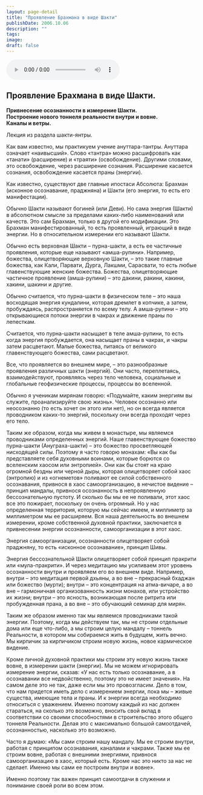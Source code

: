 ```yaml
---
layout: page-detail
title: "Проявление Брахмана в виде Шакти"
publishDate: 2006.10.06
description: ""
tags:
image:
draft: false
---
```


<audio title="2006.10.06 - Проявление Брахмана в виде Шакти.mp3" src="https://filer-api.advayta.org/v1.0/public/files/73555" controls=""></audio>

## **Проявление Брахмана в виде Шакти.**  
**Привнесение осознанности в измерение Шакти.**  
**Построение нового тоннеля реальности внутри и вовне.**  
**Каналы и ветры.**

  
 Лекция из раздела шакти-янтры.

 Как вам известно, мы практикуем учение ануттара-тантры. Ануттара означает «наивысший». Слово «тантра» можно расшифровать как «танати» (расширение) и «траяти» (освобождение). Другими словами, это освобождение, через расширение сознания. Расширение касается сознания, освобождение касается праны (энергии).

 Как известно, существуют две главные ипостаси Абсолюта: Брахман (иcконное осознавание, праджняна) и Шакти (его энергия, то есть его манифестации).

 Обычно Шакти называют богиней (или Деви). Но сама энергия (Шакти) в абсолютном смысле за пределами каких-либо наименований или качеств. Это сам Брахман, только в другой его модификации. Это Брахман манифестированный, то есть проявленный, играющий в виде энергии. Но в относительном измерении его называют Шакти.

 Обычно есть верховная Шакти – пурна-шакти, а есть ее частичные проявления, которые еще называют «амша-рупини». Например, божества, олицетворяющие верховную Шакти, – это такие главные божества, как Кали, Парвати, Дурга, Лакшми, Сарасвати, то есть любые главенствующие женские божества. Божества, олицетворяющие частичное проявление (амша-рупини) – это дакини, ракини, какини, хакини, шакини и другие.

 Обычно считается, что пурна-шакти в физическом теле – это наша восходящая энергия кундалини, которая дремлет в копчике, а затем, пробуждаясь, распространяется по всему телу. А амша-рупини – это открывающиеся потоки энергии в чакрах и движение праны по лепесткам.

 Считается, что пурна-шакти насыщает в теле амша-рупини, то есть когда энергия пробуждается, она насыщает праны в чакрах, и чакры затем расцветают. Малые божества, питаясь от великого главенствующего божества, сами расцветают.

 Все, что проявляется во внешнем мире, – это разнообразные проявления различных шакти (энергий). Они часто, переплетаясь, взаимодействуют, проявляясь через тело человека, социальные и глобальные геофизические процессы, процессы во вселенной.

 Обычно я ученикам мирянам говорю: «Подумайте, каким энергиям вы служите, проанализируйте свою жизнь». Человек осознанно или неосознанно (то есть хочет он этого или нет), но он всегда является проводником каких-то энергий, поскольку они всегда проходят через его тело.

 Таким же образом, когда мы живем в монастыре, мы являемся проводниками определенных энергий. Наше главенствующее божество пурна-шакти (Ануграха-шакти) – это божество просветляющей нисходящей силы. Поэтому я часто говорю монахам: «Вы как бы представляете себя духовными воинами, которые борются со вселенским хаосом или энтропией». Они как бы стоят на краю огромной бездны или черной дыры, которая олицетворяет собой хаос (энтропию) и из «огнеметов» поливают ее силой собственного осознавания, привнося в хаос самоорганизацию, в нечистое видение – принцип мандалы, привнося осознанность в непроявленную бессознательную пустоту. И сколько бы мы ее не поливали, этот хаос все это пожирает, поскольку он очень огромный. Но у нас определенная территория, которую мы сейчас имеем, и миллиметр за миллиметром мы ее расширяем. Вся наша деятельность во внешнем измерении, кроме собственной духовной практики, заключается в привнесении энергии осознанности, самоорганизации в этот хаос.

 Энергия самоорганизации, осознанности олицетворяет собой праджняну, то есть «исконное осознавание», принцип Шивы.

 Энергия бессознательной Шакти олицетворяет собой принцип пракрити или «мула-пракрити». И через медитацию мы усиливаем этот уровень осознанности внутри и проявляем его во внешнем виде. Например, внутри – это медитация первой дхьяны, а во вне – прекрасный бхаджан или божество (мурти); внутри – это концентрация на атма-вичаре, а во вне – гармоничная организованность жизни монахов, или устройство их жизни; внутри – это ясность, возникающая после ритрита или пробужденная прана, а во вне – это обучающий семинар для мирян.

 Таким же образом именно так мы являемся проводниками такой энергии. Поэтому, когда мы действуем так, мы не строим отдельные дома или еще что-либо, а мы строим целую мандалу – тоннель Реальности, в котором мы собираемся жить в будущем, жить вечно. Мы кирпичик за кирпичиком строим новую жизнь, новое кармическое видение.

 Кроме личной духовной практики мы строим эту новую жизнь также вовне, в измерении шакти (энергии). Мы не можем игнорировать измерение энергии, сказав: «У нас есть только осознавание, а в осознавании все недвойственно, поэтому это не имеет значения». На самом деле это не так, даже если мы это провозгласим. Дело в том, что нам придется иметь дело с измерением энергии, пока мы – живые существа, имеющие тела и праны. И к энергии всегда необходимо относиться с уважением. Именно поэтому каждый из нас должен стараться, на сколько это возможно, вносить свой вклад в соответствии со своими способностями в строительство этого общего тоннеля Реальности. Делая это с максимально большой самоотдачей, осознанностью, насколько это возможно.

 Часто я думаю: «Мы сами строим нашу мандалу. Мы ее строим внутри, работая с принципом осознавания, каналами и чакрами. Также мы ее строим вовне, работая с внешними энергиями, привнося самоорганизацию в хаос, который есть. Кроме нас это никто за нас не сделает. Именно мы сами ее построим внутри и вовне».

 Именно поэтому так важен принцип самоотдачи в служении и понимание своей роли во всем этом.
  
  
